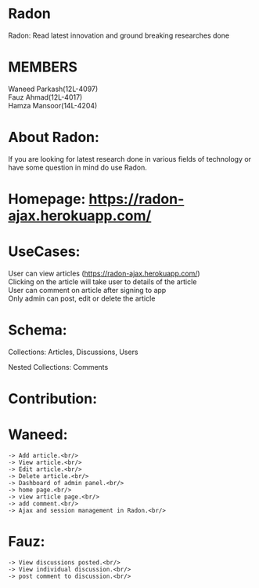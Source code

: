 # Radon
Radon: Read latest innovation and ground breaking researches done

# MEMBERS
Waneed Parkash(12L-4097)<br/>
Fauz Ahmad(12L-4017)<br/>
Hamza Mansoor(14L-4204)<br/>

# About Radon:
If you are looking for latest research done in various fields of technology or have some question in mind do use Radon.<br/>

# Homepage: https://radon-ajax.herokuapp.com/

# UseCases:

User can view articles (https://radon-ajax.herokuapp.com/)<br/>
Clicking on the article will take user to details of the article<br/>
User can comment on article after signing to app<br/>
Only admin can post, edit or delete the article<br/>

# Schema:

Collections: Articles, Discussions, Users<br/>

Nested Collections: Comments

# Contribution:

  # Waneed:<br/>
    -> Add article.<br/>
    -> View article.<br/>
    -> Edit article.<br/>
    -> Delete article.<br/>
    -> Dashboard of admin panel.<br/>
    -> home page.<br/>
    -> view article page.<br/>
    -> add comment.<br/>
    -> Ajax and session management in Radon.<br/>

  # Fauz:<br/>
    -> View discussions posted.<br/>
    -> View individual discussion.<br/>
    -> post comment to discussion.<br/>
